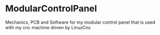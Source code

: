 # ModularControlPanel
Mechanics, PCB and Software for my modular control panel that is used with my cnc machine driven by LinuxCnc
